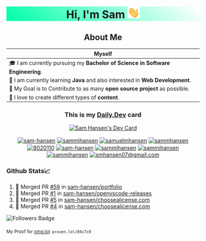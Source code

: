 <div align="center" style="background:linear-gradient(45deg,#00ffaa,#fff);">

# Hi, I'm Sam <img src="./assets/Hi.gif" style="width:32px;">

</div>

<section align="center">

<div align="center">

## About Me
    
Myself|    
------|
🎓 I am currently pursuing my **Bachelor of Science in Software Engineering**.  |
🌱 I am currently learning **Java** and also interested in **Web Development**. |
🎯 My Goal is to Contribute to as many **open source project** as possible.     |
🎨 I love to create different types of **content**.                             |

</div>

<div align="center">

### This is my [Daily.Dev](https://app.daily.dev/devcard) card
    
<div style="display:flex;flex-direction:row;flex-wrap:wrap;justify-content:center;align-items:center;">
    <a href="https://app.daily.dev/samhansen"><img src="https://api.daily.dev/devcards/v2/9GcnViGGikysK3RLVFZQc.png?type=default&r=b1z" width="356" alt="Sam Hansen's Dev Card"/></a>
</div>

</div>

<!--My Socials and Contacts-->
<p align="center">
    <a href="https://codepen.io/sam-hansen" target="blank"><img align="center" src="https://raw.githubusercontent.com/rahuldkjain/github-profile-readme-generator/master/src/images/icons/Social/codepen.svg" alt="sam-hansen" height="30" width="40" /></a>
    <a href="https://dev.to/sammihansen" target="blank"><img align="center" src="https://raw.githubusercontent.com/rahuldkjain/github-profile-readme-generator/master/src/images/icons/Social/devto.svg" alt="sammihansen" height="30" width="40" /></a>
    <a href="https://twitter.com/samuelmhansen" target="blank"><img align="center" src="https://raw.githubusercontent.com/rahuldkjain/github-profile-readme-generator/master/src/images/icons/Social/twitter.svg" alt="samuelmhansen" height="30" width="40" /></a>
    <a href="https://linkedin.com/in/sammhansen" target="blank"><img align="center" src="https://raw.githubusercontent.com/rahuldkjain/github-profile-readme-generator/master/src/images/icons/Social/linked-in-alt.svg" alt="sammhansen" height="30" width="40" /></a>
    <a href="https://stackoverflow.com/users/8020110" target="blank"><img align="center" src="https://raw.githubusercontent.com/rahuldkjain/github-profile-readme-generator/master/src/images/icons/Social/stack-overflow.svg" alt="8020110" height="30" width="40" /></a>
    <a href="https://codesandbox.com/sam-hansen" target="blank"><img align="center" src="https://raw.githubusercontent.com/rahuldkjain/github-profile-readme-generator/master/src/images/icons/Social/codesandbox.svg" alt="sam-hansen" height="30" width="40" /></a>
    <a href="https://fb.com/sammihansen" target="blank"><img align="center" src="https://raw.githubusercontent.com/rahuldkjain/github-profile-readme-generator/master/src/images/icons/Social/facebook.svg" alt="sammihansen" height="30" width="40" /></a>
    <a href="https://instagram.com/sammihansen" target="blank"><img align="center" src="https://raw.githubusercontent.com/rahuldkjain/github-profile-readme-generator/master/src/images/icons/Social/instagram.svg" alt="sammihansen" height="30" width="40" /></a>
    <a href="https://dribbble.com/sammihansen" target="blank"><img align="center" src="https://raw.githubusercontent.com/rahuldkjain/github-profile-readme-generator/master/src/images/icons/Social/dribbble.svg" alt="sammihansen" height="30" width="40" /></a>
    <a href="https://www.behance.net/smhansen07@gmail.com" target="blank"><img align="center" src="https://raw.githubusercontent.com/rahuldkjain/github-profile-readme-generator/master/src/images/icons/Social/behance.svg" alt="smhansen07@gmail.com" height="30" width="40" /></a>
</p>

</section>

### Github Stats📈

<!--START_SECTION:activity-->
1. 🎉 Merged PR [#59](https://github.com/sam-hansen/portfolio/pull/59) in [sam-hansen/portfolio](https://github.com/sam-hansen/portfolio)
2. 🎉 Merged PR [#1](https://github.com/sam-hansen/openvscode-releases/pull/1) in [sam-hansen/openvscode-releases](https://github.com/sam-hansen/openvscode-releases)
3. 🎉 Merged PR [#5](https://github.com/sam-hansen/choosealicense.com/pull/5) in [sam-hansen/choosealicense.com](https://github.com/sam-hansen/choosealicense.com)
4. 🎉 Merged PR [#4](https://github.com/sam-hansen/choosealicense.com/pull/4) in [sam-hansen/choosealicense.com](https://github.com/sam-hansen/choosealicense.com)
<!--END_SECTION:activity-->

![Followers Badge](https://img.shields.io/github/followers/sam-hansen?style=social)



<sub>My Proof for [omg.lol](https://omg.lol): `proven.lol/04c7c0`</sub>

<!--#### Contribution Graph
<div style="display:flex;flex-direction:row;flex-wrap:wrap;justify-content:center;align-items:center;">
<img src="https://img.shields.io/github/followers/sam-hansen?style=social" />
![GitHub Activity Graph](https://activity-graph.herokuapp.com/graph?username=sam-hansen&theme=dracula&hide_border=true)
<img width="40%" src="https://github-readme-stats.vercel.app/api/top-langs?username=sam-hansen&show_icons=true&theme=dracula&title_color=ff8000&text_color=ffffff&bg_color=6a6a6a&locale=en&layout=compact&hide_border=true" alt="sam-hansen" />
</div>-->

